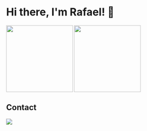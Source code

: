 # Hi there, I'm Rafael! 👋

<img align=left height='180px'  src = 'https://github-readme-stats.vercel.app/api?username=r4faelrs&theme=midnight-purple&count_private=true&show_icons=true'>

<img align=center height='180px' src='https://github-readme-stats.vercel.app/api/top-langs/?username=r4faelrs&theme=midnight-purple&hide=html' >

## Contact
<a href="https://www.linkedin.com/in/rafaelsilvabr">
  <img src="https://img.shields.io/badge/LinkedIn-0077B5?style=for-the-badge&logo=linkedin&logoColor=white" />
</a>
